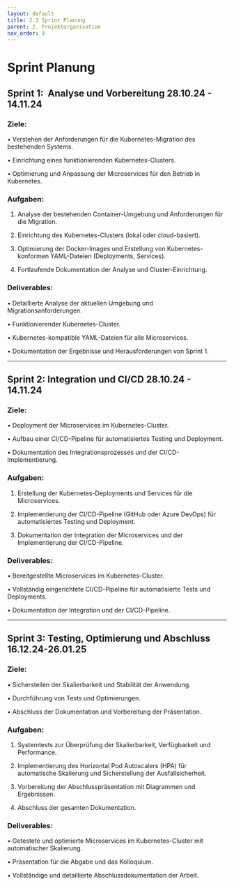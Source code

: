 ```yaml
---
layout: default
title: 2.3 Sprint Planung 
parent: 2. Projektorganisation
nav_order: 3
---
```



# Sprint Planung 

## Sprint 1:  **Analyse und Vorbereitung** 28.10.24 - 14.11.24

### Ziele:

• Verstehen der Anforderungen für die Kubernetes-Migration des bestehenden Systems.

• Einrichtung eines funktionierenden Kubernetes-Clusters.

• Optimierung und Anpassung der Microservices für den Betrieb in Kubernetes.

### Aufgaben:

1. Analyse der bestehenden Container-Umgebung und Anforderungen für die Migration.

2. Einrichtung des Kubernetes-Clusters (lokal oder cloud-basiert).

3. Optimierung der Docker-Images und Erstellung von Kubernetes-konformen YAML-Dateien (Deployments, Services).

4. Fortlaufende Dokumentation der Analyse und Cluster-Einrichtung.

### Deliverables:

• Detaillierte Analyse der aktuellen Umgebung und Migrationsanforderungen.

• Funktionierender Kubernetes-Cluster.

• Kubernetes-kompatible YAML-Dateien für alle Microservices.

• Dokumentation der Ergebnisse und Herausforderungen von Sprint 1.

---

## Sprint 2: **Integration und CI/CD** 28.10.24 - 14.11.24

### Ziele:
• Deployment der Microservices im Kubernetes-Cluster.

• Aufbau einer CI/CD-Pipeline für automatisiertes Testing und Deployment.

• Dokumentation des Integrationsprozesses und der CI/CD-Implementierung.
### Aufgaben:
1. Erstellung der Kubernetes-Deployments und Services für die Microservices.

2. Implementierung der CI/CD-Pipeline (GitHub oder Azure DevOps) für automatisiertes Testing und Deployment.

3. Dokumentation der Integration der Microservices und der Implementierung der CI/CD-Pipeline.

### Deliverables:
• Bereitgestellte Microservices im Kubernetes-Cluster.

• Vollständig eingerichtete CI/CD-Pipeline für automatisierte Tests und Deployments.

• Dokumentation der Integration und der CI/CD-Pipeline.

---

## Sprint 3: **Testing, Optimierung und Abschluss** 16.12.24-26.01.25

### Ziele:
• Sicherstellen der Skalierbarkeit und Stabilität der Anwendung.

• Durchführung von Tests und Optimierungen.

• Abschluss der Dokumentation und Vorbereitung der Präsentation.

### Aufgaben:

1. Systemtests zur Überprüfung der Skalierbarkeit, Verfügbarkeit und Performance.

2. Implementierung des Horizontal Pod Autoscalers (HPA) für automatische Skalierung und Sicherstellung der Ausfallsicherheit.

3. Vorbereitung der Abschlusspräsentation mit Diagrammen und Ergebnissen.

4. Abschluss der gesamten Dokumentation.
### Deliverables:

• Getestete und optimierte Microservices im Kubernetes-Cluster mit automatischer Skalierung.

• Präsentation für die Abgabe und das Kolloquium.

• Vollständige und detaillierte Abschlussdokumentation der Arbeit.